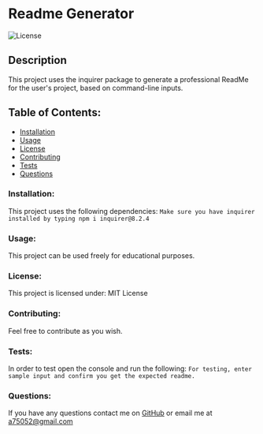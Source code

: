 # Readme Generator  
![License](https://img.shields.io/static/v1?label=License&message=MIT&color=blue&style=plastic)
## Description
This project uses the inquirer package to generate a professional ReadMe for the user's project, based on command-line inputs.
## Table of Contents:
* [Installation](#installation)
* [Usage](#usage)
* [License](#license)
* [Contributing](#contributing)
* [Tests](#tests)
* [Questions](#questions)
### Installation:
This project uses the following dependencies:
```Make sure you have inquirer installed by typing npm i inquirer@8.2.4```
### Usage:
This project can be used freely for educational purposes.
### License:
This project is licensed under:
MIT License
### Contributing:
Feel free to contribute as you wish.
### Tests:
In order to test open the console and run the following:
```For testing, enter sample input and confirm you get the expected readme.```
### Questions:
If you have any questions contact me on [GitHub](https://github.com/adam42288) or email 
me at a75052@gmail.com  
 